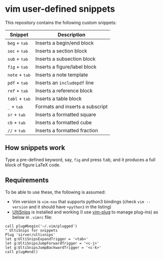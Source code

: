 # vim user-defined snippets

This repository contains the following custom snippets:

| Snippet                   | Description                     |
| ------------------------- | -----------------------------   |
| `beg` + <kbd>tab</kbd>    | Inserts a begin/end block       |
| `sec` + <kbd>tab</kbd>    | Inserts a section block         |
| `sub` + <kbd>tab</kbd>    | Inserts a subsection block      |
| `fig` + <kbd>tab</kbd>    | Inserts a figure/label block    |
| `note` + <kbd>tab</kbd>   | Inserts a note template         |
| `pdf` + <kbd>tab</kbd>    | Inserts an `includepdf` line    |
| `ref` + <kbd>tab</kbd>    | Inserts a reference block       |
| `tabl` + <kbd>tab</kbd>   | Inserts a table block           |
| `_` + <kbd>tab</kbd>      | Formats and inserts a subscript |
| `sr` + <kbd>tab</kbd>     | Inserts a formatted square      |
| `cb` + <kbd>tab</kbd>     | Inserts a formatted cube        |
| `//` + <kbd>tab</kbd>     | Inserts a formatted fraction    |



## How snippets work

Type a pre-defined keyword, say, `fig` and press <kbd>tab</kbd>, and it produces a full block of figure LaTeX code.

## Requirements

To be able to use these, the following is assumed: 

- Vim version is `vim-nox` that supports python3 bindings (check `vim --version` and it should have `+python3` in the listing)
- [UltiSnips][us] is installed and working (I use [vim-plug][vp] to manage plug-ins) as below in `.vimrc` file:

```vim
call plug#begin('~/.vim/plugged')
" UltiSnips for snippets
Plug 'sirver/ultisnips'
let g:UltiSnipsExpandTrigger = '<tab>'
let g:UltiSnipsJumpForwardTrigger = '<c-j>'
let g:UltiSnipsJumpBackwardTrigger = '<c-k>'
call plug#end()
```

[us]: https://github.com/SirVer/ultisnips
[vp]: https://github.com/junegunn/vim-plug
